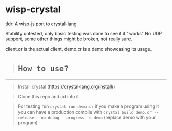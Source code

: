 # wisp-crystal
tldr: A wisp-js port to crystal-lang

Stability untested, only basic testing was done to see if it "works"
No UDP support, some other things might be broken, not really sure.

client.cr is the actual client, demo.cr is a demo showcasing its usage.
  
> # `How to use?`

-------------------------------------------------------------------------------

> Install crystal (https://crystal-lang.org/install/)

> Clone this repo and cd into it

> For testing run `crystal run demo.cr` if you make a program using it you can have a production compile with `crystal build demo.cr --release --no-debug --progress -o demo` (replace demo with your program)
